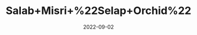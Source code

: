 ---
title: 'Salab+Misri+%22Selap+Orchid%22'
date: '2022-09-02' 
metatag: '' 
inventory: '0' 
draft: false 
# meta description 
shortDescripton: ''
description: 'Herb'
longdescription: ''
featured: True
# product Price
price: '300.0'
# Product Short Description
shortDescription: ''
productID: 'E54212F7-9D2A-ED11-9968-005056B3A416'
type: 'products'
category: 'Herb' 
thumnailproduct: 'https://aminsaddiquidawakhana.eralive.net/images/products/E54212F7-9D2A-ED11-9968-005056B3A4161.png' 
images:
  - image: 'images/products/E54212F7-9D2A-ED11-9968-005056B3A4161.png'  
Variants:
---